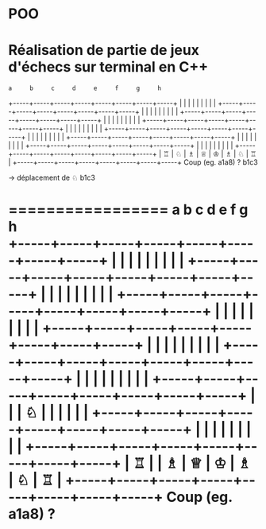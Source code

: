 # POO
Réalisation de partie de jeux d'échecs sur terminal en C++
================
    a     b     c     d     e     f     g     h    
 +-----+-----+-----+-----+-----+-----+-----+-----+
 |     |     |     |     |     |     |     |     |
 +-----+-----+-----+-----+-----+-----+-----+-----+
 |     |     |     |     |     |     |     |     |
 +-----+-----+-----+-----+-----+-----+-----+-----+
 |     |     |     |     |     |     |     |     |
 +-----+-----+-----+-----+-----+-----+-----+-----+
 |     |     |     |     |     |     |     |     |
 +-----+-----+-----+-----+-----+-----+-----+-----+
 |     |     |     |     |     |     |     |     |
 +-----+-----+-----+-----+-----+-----+-----+-----+
 |     |     |     |     |     |     |     |     |
 +-----+-----+-----+-----+-----+-----+-----+-----+
 |     |     |     |     |     |     |     |     |
 +-----+-----+-----+-----+-----+-----+-----+-----+
 | ♖  |  ♘  | ♗  |  ♕ | ♔  |  ♗  | ♘  | ♖  |
 +-----+-----+-----+-----+-----+-----+-----+-----+
Coup (eg. a1a8) ? b1c3

-> déplacement de ♘  b1c3 

=================
     a     b     c     d     e     f     g     h    
 +-----+-----+-----+-----+-----+-----+-----+-----+
 |     |     |     |     |     |     |     |     |
 +-----+-----+-----+-----+-----+-----+-----+-----+
 |     |     |     |     |     |     |     |     |
 +-----+-----+-----+-----+-----+-----+-----+-----+
 |     |     |     |     |     |     |     |     |
 +-----+-----+-----+-----+-----+-----+-----+-----+
 |     |     |     |     |     |     |     |     |
 +-----+-----+-----+-----+-----+-----+-----+-----+
 |     |     |     |     |     |     |     |     |
 +-----+-----+-----+-----+-----+-----+-----+-----+
 |     |     | ♘  |     |     |     |     |     |
 +-----+-----+-----+-----+-----+-----+-----+-----+
 |     |     |     |     |     |     |     |     |
 +-----+-----+-----+-----+-----+-----+-----+-----+
 | ♖  |     | ♗  |  ♕ | ♔   |  ♗ |  ♘  | ♖  |
 +-----+-----+-----+-----+-----+-----+-----+-----+
Coup (eg. a1a8) ?
================
